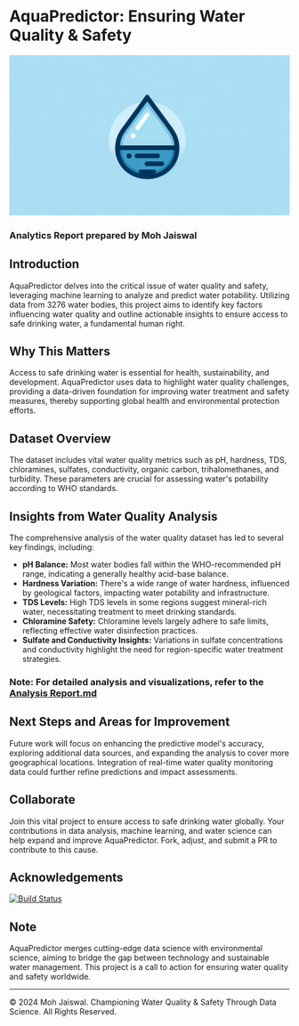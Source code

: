 # AquaPredictor: Ensuring Water Quality & Safety

![Header Image](https://github.com/mohjaiswal/AquaAnalytica/blob/e52bd2dc695cc0eecf8f700a53617a3be0cf562c/AquaAnalyticaHeader.webp)
### Analytics Report prepared by Moh Jaiswal

## Introduction

AquaPredictor delves into the critical issue of water quality and safety, leveraging machine learning to analyze and predict water potability. Utilizing data from 3276 water bodies, this project aims to identify key factors influencing water quality and outline actionable insights to ensure access to safe drinking water, a fundamental human right.

## Why This Matters

Access to safe drinking water is essential for health, sustainability, and development. AquaPredictor uses data to highlight water quality challenges, providing a data-driven foundation for improving water treatment and safety measures, thereby supporting global health and environmental protection efforts.

## Dataset Overview

The dataset includes vital water quality metrics such as pH, hardness, TDS, chloramines, sulfates, conductivity, organic carbon, trihalomethanes, and turbidity. These parameters are crucial for assessing water's potability according to WHO standards.

## Insights from Water Quality Analysis

The comprehensive analysis of the water quality dataset has led to several key findings, including:

- **pH Balance:** Most water bodies fall within the WHO-recommended pH range, indicating a generally healthy acid-base balance.
- **Hardness Variation:** There's a wide range of water hardness, influenced by geological factors, impacting water potability and infrastructure.
- **TDS Levels:** High TDS levels in some regions suggest mineral-rich water, necessitating treatment to meet drinking standards.
- **Chloramine Safety:** Chloramine levels largely adhere to safe limits, reflecting effective water disinfection practices.
- **Sulfate and Conductivity Insights:** Variations in sulfate concentrations and conductivity highlight the need for region-specific water treatment strategies.

### **Note: For detailed analysis and visualizations, refer to the [Analysis Report.md](https://github.com/user/AquaPredictor/blob/main/Analysis_Report.md)**

## Next Steps and Areas for Improvement

Future work will focus on enhancing the predictive model's accuracy, exploring additional data sources, and expanding the analysis to cover more geographical locations. Integration of real-time water quality monitoring data could further refine predictions and impact assessments.

## Collaborate

Join this vital project to ensure access to safe drinking water globally. Your contributions in data analysis, machine learning, and water science can help expand and improve AquaPredictor. Fork, adjust, and submit a PR to contribute to this cause.

## Acknowledgements

[![Build Status](https://img.shields.io/badge/Build-Passing-brightgreen)](https://github.com/user/AquaPredictor)

## Note

AquaPredictor merges cutting-edge data science with environmental science, aiming to bridge the gap between technology and sustainable water management. This project is a call to action for ensuring water quality and safety worldwide.

---

© 2024 Moh Jaiswal. Championing Water Quality & Safety Through Data Science. All Rights Reserved.
